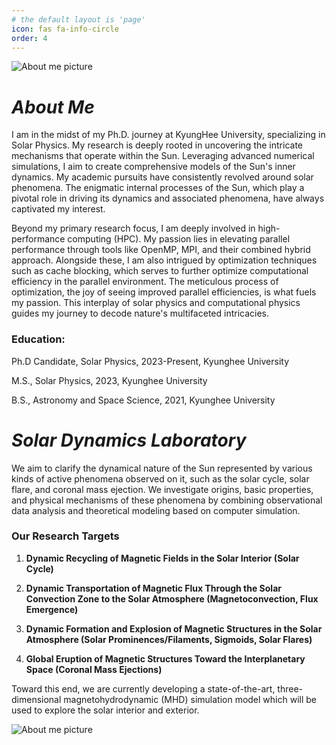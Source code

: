 ```yaml
---
# the default layout is 'page'
icon: fas fa-info-circle
order: 4
---
```


<!-- > Add Markdown syntax content to file `_tabs/about.md`{: .filepath } and it will show up on this page.
> {: .prompt-tip } -->

![About me picture](/assets/img/tabs/about-me.JPG)

# _About Me_

I am in the midst of my Ph.D. journey at KyungHee University, specializing in Solar Physics. My research is deeply rooted in uncovering the intricate mechanisms that operate within the Sun. Leveraging advanced numerical simulations, I aim to create comprehensive models of the Sun's inner dynamics. My academic pursuits have consistently revolved around solar phenomena. The enigmatic internal processes of the Sun, which play a pivotal role in driving its dynamics and associated phenomena, have always captivated my interest.

Beyond my primary research focus, I am deeply involved in high-performance computing (HPC). My passion lies in elevating parallel performance through tools like OpenMP, MPI, and their combined hybrid approach. Alongside these, I am also intrigued by optimization techniques such as cache blocking, which serves to further optimize computational efficiency in the parallel environment. The meticulous process of optimization, the joy of seeing improved parallel efficiencies, is what fuels my passion. This interplay of solar physics and computational physics guides my journey to decode nature's multifaceted intricacies.

### **Education:**

Ph.D Candidate, Solar Physics, 2023-Present, Kyunghee University

M.S., Solar Physics, 2023, Kyunghee University

B.S., Astronomy and Space Science, 2021, Kyunghee University

<!-- ![About me picture](/assets/img/tabs/about-me.jpg) -->

# _Solar Dynamics Laboratory_

<!-- <div style="margin-top: -20px;">
  <h2 style="font-size: 1em; font-weight: bold;">
    My Advisor: <a href="http://solardynamicslab.khu.ac.kr/~magara/" target="_blank">Prof. Tetsuya Magara</a>
  </h2>
</div> -->

We aim to clarify the dynamical nature of the Sun represented by various kinds of active phenomena observed on it, such as the solar cycle, solar flare, and coronal mass ejection. We investigate origins, basic properties, and physical mechanisms of these phenomena by combining observational data analysis and theoretical modeling based on computer simulation.

### Our Research Targets

1. **Dynamic Recycling of Magnetic Fields in the Solar Interior (Solar Cycle)**

2. **Dynamic Transportation of Magnetic Flux Through the Solar Convection Zone to the Solar Atmosphere (Magnetoconvection, Flux Emergence)**

3. **Dynamic Formation and Explosion of Magnetic Structures in the Solar Atmosphere (Solar Prominences/Filaments, Sigmoids, Solar Flares)**

4. **Global Eruption of Magnetic Structures Toward the Interplanetary Space (Coronal Mass Ejections)**

Toward this end, we are currently developing a state-of-the-art, three-dimensional magnetohydrodynamic (MHD) simulation model which will be used to explore the solar interior and exterior.

![About me picture](/assets/img/tabs/SDL_profile.jpeg)

<!-- **Publications:** [ADS link](https://ui.adsabs.harvard.edu/search/q=orcid%3A0000-0002-4475-3181&sort=date%20desc%2C%20bibcode%20desc&p_=0) -->
